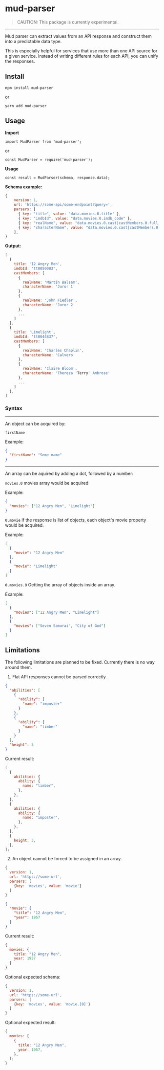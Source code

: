 # mud-parser

> CAUTION: This package is currently experimental.

---

Mud parser can extract values from an API response and construct them into a predictable data type.

This is especially helpful for services that use more than one API source for a given service. Instead of writing different rules for each API, you can unify the responses.

## Install

`npm install mud-parser`

or

`yarn add mud-parser`

## Usage

**Import**

`import MudParser from 'mud-parser';`

or

`const MudParser = require('mud-parser');`

**Usage**

`const result = MudParser(schema, response.data);`

**Schema example:**

```js
{
    version: 1,
    url: 'https://some-api/some-endpoint?query=',
    parsers: [
      { key: "title", value: "data.movies.0.title" },
      { key: "imdbId", value: "data.movies.0.imdb_code" },
      { key: "realName", value: "data.movies.0.cast|castMembers.0.full_name" },
      { key: "characterName", value: "data.movies.0.cast|castMembers.0.character" },
    ],
}
```

**Output:**

```js
[
  {
    title: '12 Angry Men',
    imdbId: 'tt0050083',
    castMembers: [
      {
        realName: 'Martin Balsam',
        characterName: 'Juror 1'
      },
      {
        realName: 'John Fiedler',
        characterName: 'Juror 2'
      },
      ...
    ]
  },
  {
    title: 'Limelight',
    imdbId: 'tt0044837',
    castMembers: [
      {
        realName: 'Charles Chaplin',
        characterName: 'Calvero'
      },
      {
        realName: 'Claire Bloom',
        characterName: 'Thereza 'Terry' Ambrose'
      },
      ...
    ]
  },
]
```

### Syntax

---

An object can be acquired by:

`firstName`

Example:

```json
{
  "firstName": "Some name"
}
```

---

An array can be aquired by adding a dot, followed by a number:

`movies.0`
movies array would be acquired

Example:

```json
{
  "movies": ["12 Angry Men", "Limelight"]
}
```

`0.movie`
If the response is list of objects, each object's movie property would be acquired.

Example:

```json
[
  {
    "movie": "12 Angry Men"
  },
  {
    "movie": "Limelight"
  }
]
```

`0.movies.0`
Getting the array of objects inside an array.

Example:

```json
[
  {
    "movies": ["12 Angry Men", "Limelight"]
  },
  {
    "movies": ["Seven Samurai", "City of God"]
  }
]
```

## Limitations

The following limitations are planned to be fixed. Currently there is no way around them.

1. Flat API responses cannot be parsed correctly.

```json
{
  "abilities": [
    {
      "ability": {
        "name": "imposter"
      }
    },
    {
      "ability": {
        "name": "limber"
      }
    }
  ],
  "height": 3
}
```

Current result:

```js
[
  {
    abilities: {
      ability: {
        name: "limber",
      },
    },
  },
  {
    abilities: {
      ability: {
        name: "imposter",
      },
    },
  },
  {
    height: 3,
  },
];
```

2. An object cannot be forced to be assigned in an array.

```js
{
  version: 1,
  url: 'https://some-url',
  parsers: [
    {key: 'movies', value: 'movie'}
  ]
}
```

```json
{
  "movie": {
    "title": "12 Angry Men",
    "year": 1957
  }
}
```

Current result:

```js
{
  movies: {
    title: "12 Angry Men",
    year: 1957
  }
}
```

Optional expected schema:

```js
{
  version: 1,
  url: 'https://some-url',
  parsers: [
    {key: 'movies', value: 'movie.[0]'}
  ]
}
```

Optional expected result:

```js
{
  movies: [
    {
      title: "12 Angry Men",
      year: 1957,
    },
  ];
}
```
